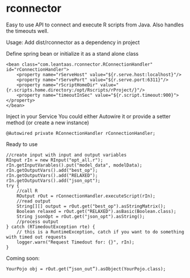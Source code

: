 # rconnector
Easy to use API to connect and execute R scripts from Java. Also handles the timeouts well.

Usage: Add dist/rconnector as a dependency in project

Define spring bean or initialize it as a stand alone class

    <bean class="com.leantaas.rconnector.RConnectionHandler" id="rConnectionHandler"> 
        <property name="rServeHost" value="${r.serve.host:localhost}"/>
        <property name="rServePort" value="${r.serve.port:6311}"/> 
        <property name="rScriptHomeDir" value="{r.scripts.home.directory:/opt/Rscripts/rProject/}"/>
        <property name="timeoutInSec" value="${r.script.timeout:900}"></property>
    </bean>

Inject in your Service You could either Autowire it or provide a setter method (or create a new instance)

    @Autowired private RConnectionHandler rConnectionHandler;

Ready to use

    //create input with input and output variables 
    RInput rIn = new RInput("opt_all.r"); 
    rIn.getInputVarables().put("model_data", modelData); 
    rIn.getOutputVars().add("best_op"); 
    rIn.getOutputVars().add("RELAXED"); 
    rIn.getOutputVars().add("json_opt"); 
    try {
        //call R       
        ROutput rOut = rConnectionHandler.executeScript(rIn);
        //read output       
        String[][] output = rOut.get("best_op").asStringMatrix();
        Boolean relaxed = rOut.get("RELAXED").asBasic(Boolean.class);
        String jsonOpt = rOut.get("json_opt").asString();
        //process output 
    } catch (RTimedoutException rte) {
        // this is a RuntimeException, catch if you want to do something with timed out requests
        logger.warn("Request Timedout for: {}", rIn);
    }

Coming soon:

    YourPojo obj = rOut.get(“json_out”).asObject(YourPojo.class);
